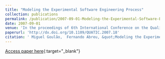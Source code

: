 ```yaml
---
title: "Modeling the Experimental Software Engineering Process"
collection: publications
permalink: /publication/2007-09-01-Modeling-the-Experimental-Software-Engineering-Process
date: 2007-09-01
venue: 'In the proceedings of 6th International Conference on the Quality of Information and Communications Technology (QUATIC&apos;2007)'
paperurl: 'http://dx.doi.org/10.1109/QUATIC.2007.18'
citation: ' Miguel Goulão,  Fernando Abreu, &quot;Modeling the Experimental Software Engineering Process.&quot; In the proceedings of 6th International Conference on the Quality of Information and Communications Technology (QUATIC&amp;apos;2007), 2007.'
---
```

[Access paper here](http://dx.doi.org/10.1109/QUATIC.2007.18){:target="_blank"}

